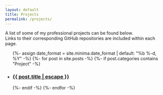 ```yaml
---
layout: default
title: Projects
permalink: /projects/
---
```


A list of some of my professional projects can be found below. <br>
Links to their corresponding GitHub repositories are included within each page.

<ul class="post-list">
  {%- assign date_format = site.minima.date_format | default: "%b %-d, %Y" -%}
  {%- for post in site.posts -%}
    {%- if post.categories contains "Project" -%}
      <li>
        <h3>
          <a class="post-link" href="{{ post.url | relative_url }}">
            {{ post.title | escape }}
          </a>
        </h3>
      </li>
    {%- endif -%}
  {%- endfor -%}
</ul>